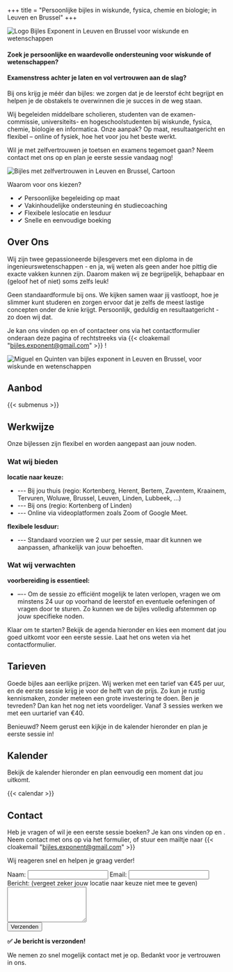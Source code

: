 +++
title = "Persoonlijke bijles in wiskunde, fysica, chemie en biologie; in Leuven en Brussel"
+++

<div class="main-image-wrapper-crop">
  <img src="/images/logo_4.png" alt="Logo Bijles Exponent in Leuven en Brussel voor wiskunde en wetenschappen" class="main-image-logo">
</div>

#### Zoek je persoonlijke en waardevolle ondersteuning voor wiskunde of wetenschappen?

#### Examenstress achter je laten en vol vertrouwen aan de slag?

Bij ons krijg je méér dan bijles: we zorgen dat je de leerstof écht begrijpt en helpen je de obstakels te overwinnen die je succes in de weg staan.

Wij begeleiden middelbare scholieren, studenten van de examen- commissie, universiteits- en hogeschoolstudenten bij wiskunde, fysica, chemie, biologie en informatica. Onze aanpak? Op maat, resultaatgericht en flexibel – online of fysiek, hoe het voor jou het beste werkt.

Wil je met zelfvertrouwen je toetsen en examens tegemoet gaan? Neem contact met ons op en plan je eerste sessie vandaag nog!

<div class="main-image-wrapper">
  <img src="/images/bijles.png" alt="Bijles met zelfvertrouwen in Leuven en Brussel, Cartoon" class="main-image">
</div>

Waarom voor ons kiezen?  

- <span class="green-check">✔</span> Persoonlijke begeleiding op maat  
- <span class="green-check">✔</span> Vakinhoudelijke ondersteuning én studiecoaching  
- <span class="green-check">✔</span> Flexibele leslocatie en lesduur  
- <span class="green-check">✔</span> Snelle en eenvoudige boeking

## Over Ons

Wij zijn twee gepassioneerde bijlesgevers met een diploma in de ingenieurswetenschappen - en ja, wij weten als geen ander hoe pittig die exacte vakken kunnen zijn. Daarom maken wij ze begrijpelijk, behapbaar en (geloof het of niet) soms zelfs leuk!

Geen standaardformule bij ons. We kijken samen waar jij vastloopt, hoe je slimmer kunt studeren en zorgen ervoor dat je zelfs de meest lastige concepten onder de knie krijgt. Persoonlijk, geduldig en resultaatgericht - zo doen wij dat.

Je kan ons vinden op
<a href="https://www.facebook.com/people/Bijlesbureau-Exponent/61575124484823/?rdid=krWaxdhwk6D7Xnbz&share_url=https%3A%2F%2Fwww.facebook.com%2Fshare%2F1ATMcysiAc%2F" target="_blank">
  <i class="fab fa-facebook fa-lg"></i>
</a>
en
<a href="https://www.instagram.com/bijles_exponent/?igsh=bWc4c3RybnBrZnMz#" target="_blank">
  <i class="fab fa-instagram fa-lg"></i>
</a> of contacteer ons via het contactformulier onderaan deze pagina of rechtstreeks via {{< cloakemail "bijles.exponent@gmail.com" >}} !

<div class="main-image-wrapper">
  <img loading="lazy" src="/images/hmm_IMG_7269.JPG" alt="Miguel en Quinten van bijles exponent in Leuven en Brussel, voor wiskunde en wetenschappen" class="main-image">
</div>

## Aanbod

{{< submenus >}}

## Werkwijze

Onze bijlessen zijn flexibel en worden aangepast aan jouw noden.

### Wat wij bieden

**locatie naar keuze:**

- --- Bij jou thuis (regio: Kortenberg, Herent, Bertem, Zaventem, Kraainem, Tervuren, Woluwe, Brussel, Leuven, Linden, Lubbeek, ...)
- --- Bij ons (regio: Kortenberg of Linden)
- --- Online via videoplatformen zoals Zoom of Google Meet.

**flexibele lesduur:**

- --- Standaard voorzien we 2 uur per sessie, maar dit kunnen we aanpassen, afhankelijk van jouw behoeften.

### Wat wij verwachten

**voorbereiding is essentieel:**

- –-- Om de sessie zo efficiënt mogelijk te laten verlopen, vragen we om minstens 24 uur op voorhand de leerstof en eventuele oefeningen of vragen door te sturen. Zo kunnen we de bijles volledig afstemmen op jouw specifieke noden.

Klaar om te starten? Bekijk de agenda hieronder en kies een moment dat jou goed uitkomt voor een eerste sessie. Laat het ons weten via het contactformulier.

## Tarieven

Goede bijles aan eerlijke prijzen. Wij werken met een tarief van €45 per uur, en de eerste sessie krijg je voor de helft van de prijs. Zo kun je rustig kennismaken, zonder meteen een grote investering te doen.
Ben je tevreden? Dan kan het nog net iets voordeliger. Vanaf 3 sessies werken we met een uurtarief van €40.

Benieuwd? Neem gerust een kijkje in de kalender hieronder en plan je eerste sessie in!

## Kalender

Bekijk de kalender hieronder en plan eenvoudig een moment dat jou uitkomt.

{{< calendar >}}

## Contact

Heb je vragen of wil je een eerste sessie boeken? Je kan ons vinden op
<a href="https://www.facebook.com/people/Bijlesbureau-Exponent/61575124484823/?rdid=krWaxdhwk6D7Xnbz&share_url=https%3A%2F%2Fwww.facebook.com%2Fshare%2F1ATMcysiAc%2F" target="_blank">
  <i class="fab fa-facebook fa-lg"></i>
</a>
en
<a href="https://www.instagram.com/bijles_exponent/?igsh=bWc4c3RybnBrZnMz#" target="_blank">
  <i class="fab fa-instagram fa-lg"></i>
</a>.
Neem contact met ons op via het formulier, of stuur een mailtje naar {{< cloakemail "bijles.exponent@gmail.com" >}}

Wij reageren snel en helpen je graag verder!

<form action="https://api.web3forms.com/submit" method="POST" id="form" class="contact-form">
  <input type="hidden" name="access_key" value="e49caaca-5fa5-4088-86ed-99342817daa0">
  <label for="name">Naam:</label>
  <input type="text" name="name" required>
  <label for="email">Email:</label>
  <input type="email" name="email" required>
  <label for="message">Bericht: (vergeet zeker jouw locatie naar keuze niet mee te geven)</label>
  <textarea name="message" rows="5" required></textarea>
  <div class="captcha-wrapper">
    <div class="h-captcha" data-captcha="true"></div>
  </div>
  <p id="captcha-error" class="form-error" style="display: none;">Gelieve de captcha in te vullen.</p>
  <button type="submit">Verzenden</button>
</form>
<div id="success-message" class="form-success">
  <div><strong>✅ Je bericht is verzonden!</strong></div>
  <p>We nemen zo snel mogelijk contact met je op. Bedankt voor je vertrouwen in ons.</p>
</div>
